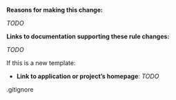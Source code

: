 **Reasons for making this change:**

_TODO_

**Links to documentation supporting these rule changes:**

_TODO_

If this is a new template:

 - **Link to application or project’s homepage**: _TODO_

.gitignore

